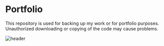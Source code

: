 # Portfolio
This repository is used for backing up my work or for portfolio purposes. Unauthorized downloading or copying of the code may cause problems.

![header](https://capsule-render.vercel.app/api?type=rect&color=0:f2a007,90:0e497d&height=300&text=openplayceo's&fontSize=30&fontColor=ffffff&fontAlign=20&fontAlignY=50&desc=portfolio&descAlign=25&descAlignY=60)
